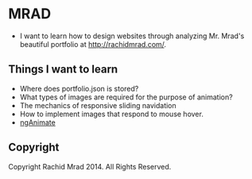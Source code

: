# MRAD
- I want to learn how to design websites through analyzing Mr. Mrad's beautiful portfolio at http://rachidmrad.com/.

## Things I want to learn
- Where does portfolio.json is stored?
- What types of images are required for the purpose of animation?
- The mechanics of responsive sliding navidation
- How to implement images that respond to mouse hover.
- [ngAnimate](https://docs.angularjs.org/api/ngAnimate)

## Copyright
Copyright Rachid Mrad 2014. All Rights Reserved.
